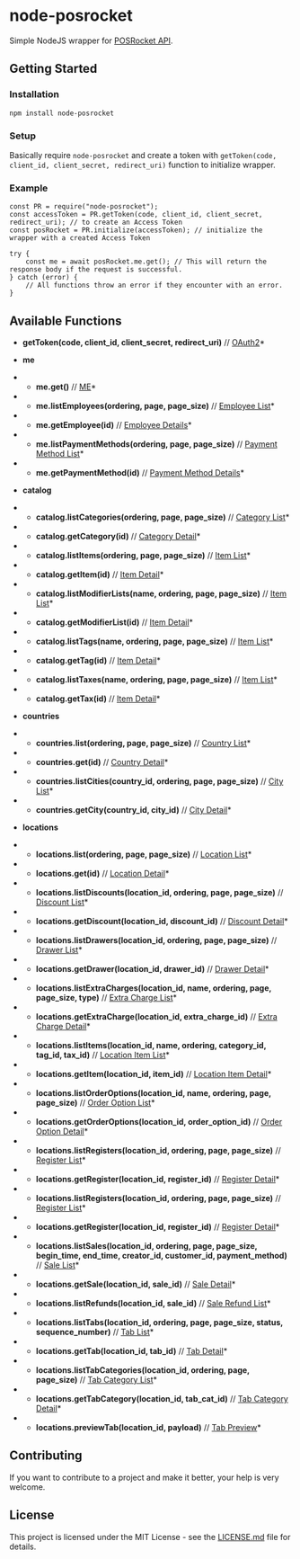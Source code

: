 # node-posrocket

Simple NodeJS wrapper for [POSRocket API](http://launchpad.rocketinfra.com/v0.4.0/docs).

## Getting Started

### Installation

`npm install node-posrocket`

### Setup

Basically require `node-posrocket` and create a token with `getToken(code, client_id, client_secret, redirect_uri)` function to initialize wrapper.

### Example

```
const PR = require("node-posrocket");
const accessToken = PR.getToken(code, client_id, client_secret, redirect_uri); // to create an Access Token
const posRocket = PR.initialize(accessToken); // initialize the wrapper with a created Access Token

try {
    const me = await posRocket.me.get(); // This will return the response body if the request is successful.
} catch (error) {
    // All functions throw an error if they encounter with an error.
}

```

## Available Functions

- **getToken(code, client_id, client_secret, redirect_uri)** // [OAuth2](http://launchpad.rocketinfra.com/blog/oauth/)\*

- **me**

- - **me.get()** // [ME](http://launchpad.rocketinfra.com/v0.4.0/docs#tag/me)\*

- - **me.listEmployees(ordering, page, page_size)** // [Employee List](http://launchpad.rocketinfra.com/v0.4.0/docs#operation/me_employees_list)\*

- - **me.getEmployee(id)** // [Employee Details](http://launchpad.rocketinfra.com/v0.4.0/docs#operation/me_employees_read)\*

- - **me.listPaymentMethods(ordering, page, page_size)** // [Payment Method List](http://launchpad.rocketinfra.com/v0.4.0/docs#operation/me_payment-methods_list)\*

- - **me.getPaymentMethod(id)** // [Payment Method Details](http://launchpad.rocketinfra.com/v0.4.0/docs#operation/me_payment-methods_read)\*

- **catalog**

- - **catalog.listCategories(ordering, page, page_size)** // [Category List](http://launchpad.rocketinfra.com/v0.4.0/docs#operation/catalog_categories_list)\*

- - **catalog.getCategory(id)** // [Category Detail](http://launchpad.rocketinfra.com/v0.4.0/docs#operation/catalog_categories_read)\*

- - **catalog.listItems(ordering, page, page_size)** // [Item List](http://launchpad.rocketinfra.com/v0.4.0/docs#operation/catalog_items_list)\*

- - **catalog.getItem(id)** // [Item Detail](http://launchpad.rocketinfra.com/v0.4.0/docs#operation/catalog_items_read)\*

- - **catalog.listModifierLists(name, ordering, page, page_size)** // [Item List](http://launchpad.rocketinfra.com/v0.4.0/docs#operation/catalog_modifier-lists_list)\*

- - **catalog.getModifierList(id)** // [Item Detail](http://launchpad.rocketinfra.com/v0.4.0/docs#operation/catalog_modifier-lists_read)\*

- - **catalog.listTags(name, ordering, page, page_size)** // [Item List](http://launchpad.rocketinfra.com/v0.4.0/docs#operation/catalog_tags_list)\*

- - **catalog.getTag(id)** // [Item Detail](http://launchpad.rocketinfra.com/v0.4.0/docs#operation/catalog_tags_read)\*

- - **catalog.listTaxes(name, ordering, page, page_size)** // [Item List](http://launchpad.rocketinfra.com/v0.4.0/docs#operation/catalog_taxes_list)\*

- - **catalog.getTax(id)** // [Item Detail](http://launchpad.rocketinfra.com/v0.4.0/docs#operation/catalog_taxes_read)\*

- **countries**

- - **countries.list(ordering, page, page_size)** // [Country List](http://launchpad.rocketinfra.com/v0.4.0/docs#operation/countries_list)\*

- - **countries.get(id)** // [Country Detail](http://launchpad.rocketinfra.com/v0.4.0/docs#operation/countries_read)\*

- - **countries.listCities(country_id, ordering, page, page_size)** // [City List](http://launchpad.rocketinfra.com/v0.4.0/docs#operation/countries_city_list)\*

- - **countries.getCity(country_id, city_id)** // [City Detail](http://launchpad.rocketinfra.com/v0.4.0/docs#operation/countries_city_read)\*

- **locations**

- - **locations.list(ordering, page, page_size)** // [Location List](http://launchpad.rocketinfra.com/v0.4.0/docs#operation/locations_list)\*

- - **locations.get(id)** // [Location Detail](http://launchpad.rocketinfra.com/v0.4.0/docs#operation/locations_read)\*

- - **locations.listDiscounts(location_id, ordering, page, page_size)** // [Discount List](http://launchpad.rocketinfra.com/v0.4.0/docs#operation/locations_discounts_list)\*

- - **locations.getDiscount(location_id, discount_id)** // [Discount Detail](http://launchpad.rocketinfra.com/v0.4.0/docs#operation/locations_discounts_read)\*

- - **locations.listDrawers(location_id, ordering, page, page_size)** // [Drawer List](http://launchpad.rocketinfra.com/v0.4.0/docs#operation/locations_discounts_list)\*

- - **locations.getDrawer(location_id, drawer_id)** // [Drawer Detail](http://launchpad.rocketinfra.com/v0.4.0/docs#operation/locations_drawers_read)\*

- - **locations.listExtraCharges(location_id, name, ordering, page, page_size, type)** // [Extra Charge List](http://launchpad.rocketinfra.com/v0.4.0/docs#operation/locations_extra-charges_list)\*

- - **locations.getExtraCharge(location_id, extra_charge_id)** // [Extra Charge Detail](http://launchpad.rocketinfra.com/v0.4.0/docs#operation/locations_extra-charges_read)\*

- - **locations.listItems(location_id, name, ordering, category_id, tag_id, tax_id)** // [Location Item List](http://launchpad.rocketinfra.com/v0.4.0/docs#operation/locations_items_list)\*

- - **locations.getItem(location_id, item_id)** // [Location Item Detail](http://launchpad.rocketinfra.com/v0.4.0/docs#operation/locations_items_read)\*

- - **locations.listOrderOptions(location_id, name, ordering, page, page_size)** // [Order Option List](http://launchpad.rocketinfra.com/v0.4.0/docs#operation/locations_order-options_list)\*

- - **locations.getOrderOptions(location_id, order_option_id)** // [Order Option Detail](http://launchpad.rocketinfra.com/v0.4.0/docs#operation/locations_order-options_read)\*

- - **locations.listRegisters(location_id, ordering, page, page_size)** // [Register List](http://launchpad.rocketinfra.com/v0.4.0/docs#operation/locations_registers_list)\*

- - **locations.getRegister(location_id, register_id)** // [Register Detail](http://launchpad.rocketinfra.com/v0.4.0/docs#operation/locations_registers_read)\*

- - **locations.listRegisters(location_id, ordering, page, page_size)** // [Register List](http://launchpad.rocketinfra.com/v0.4.0/docs#operation/locations_registers_list)\*

- - **locations.getRegister(location_id, register_id)** // [Register Detail](http://launchpad.rocketinfra.com/v0.4.0/docs#operation/locations_registers_read)\*

- - **locations.listSales(location_id, ordering, page, page_size, begin_time, end_time, creator_id, customer_id, payment_method)** // [Sale List](http://launchpad.rocketinfra.com/v0.4.0/docs#operation/locations_sales_list)\*

- - **locations.getSale(location_id, sale_id)** // [Sale Detail](http://launchpad.rocketinfra.com/v0.4.0/docs#operation/locations_sales_read)\*

- - **locations.listRefunds(location_id, sale_id)** // [Sale Refund List](http://launchpad.rocketinfra.com/v0.4.0/docs#operation/locations_sales_refunds)\*

- - **locations.listTabs(location_id, ordering, page, page_size, status, sequence_number)** // [Tab List](http://launchpad.rocketinfra.com/v0.4.0/docs#operation/locations_tabs_list)\*

- - **locations.getTab(location_id, tab_id)** // [Tab Detail](http://launchpad.rocketinfra.com/v0.4.0/docs#operation/locations_tabs_templates_read)\*

- - **locations.listTabCategories(location_id, ordering, page, page_size)** // [Tab Category List](http://launchpad.rocketinfra.com/v0.4.0/docs#operation/locations_tabs_categories_list)\*

- - **locations.getTabCategory(location_id, tab_cat_id)** // [Tab Category Detail](http://launchpad.rocketinfra.com/v0.4.0/docs#operation/locations_tabs_categories_read)\*

- - **locations.previewTab(location_id, payload)** // [Tab Preview](http://launchpad.rocketinfra.com/v0.4.0/docs#operation/locations_tabs_preview_tab)\*

## Contributing

If you want to contribute to a project and make it better, your help is very welcome.

## License

This project is licensed under the MIT License - see the [LICENSE.md](LICENSE.md) file for details.

[npm-image]: https://img.shields.io/npm/v/node-posrocket.svg?style=flat
[npm-url]: https://www.npmjs.com/package/node-posrocket
